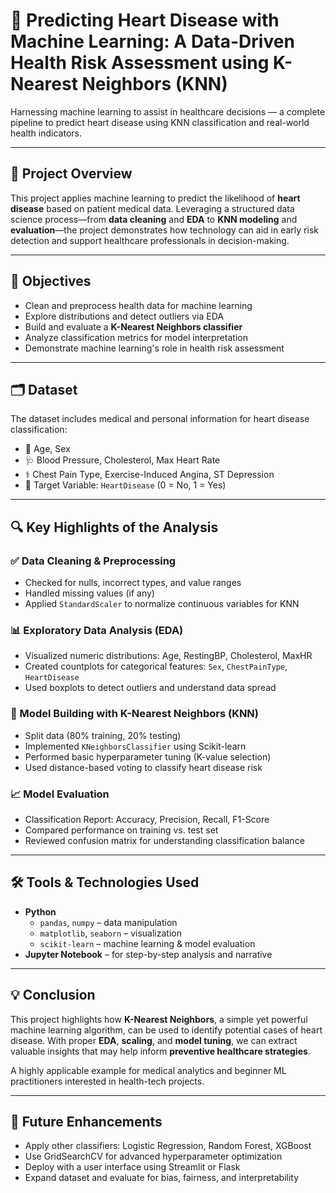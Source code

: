 # 💓 Predicting Heart Disease with Machine Learning: A Data-Driven Health Risk Assessment using K-Nearest Neighbors (KNN)

Harnessing machine learning to assist in healthcare decisions — a complete pipeline to predict heart disease using KNN classification and real-world health indicators.

---

## 📌 Project Overview

This project applies machine learning to predict the likelihood of **heart disease** based on patient medical data. Leveraging a structured data science process—from **data cleaning** and **EDA** to **KNN modeling** and **evaluation**—the project demonstrates how technology can aid in early risk detection and support healthcare professionals in decision-making.

---

## 🎯 Objectives

- Clean and preprocess health data for machine learning
- Explore distributions and detect outliers via EDA
- Build and evaluate a **K-Nearest Neighbors classifier**
- Analyze classification metrics for model interpretation
- Demonstrate machine learning's role in health risk assessment

---

## 🗂️ Dataset

The dataset includes medical and personal information for heart disease classification:

- 👤 Age, Sex  
- 🩺 Blood Pressure, Cholesterol, Max Heart Rate  
- ⚕️ Chest Pain Type, Exercise-Induced Angina, ST Depression  
- 🎯 Target Variable: `HeartDisease` (0 = No, 1 = Yes)

---

## 🔍 Key Highlights of the Analysis

### ✅ Data Cleaning & Preprocessing

- Checked for nulls, incorrect types, and value ranges
- Handled missing values (if any)
- Applied `StandardScaler` to normalize continuous variables for KNN

### 📊 Exploratory Data Analysis (EDA)

- Visualized numeric distributions: Age, RestingBP, Cholesterol, MaxHR
- Created countplots for categorical features: `Sex`, `ChestPainType`, `HeartDisease`
- Used boxplots to detect outliers and understand data spread

### 🤖 Model Building with K-Nearest Neighbors (KNN)

- Split data (80% training, 20% testing)
- Implemented `KNeighborsClassifier` using Scikit-learn
- Performed basic hyperparameter tuning (K-value selection)
- Used distance-based voting to classify heart disease risk

### 📈 Model Evaluation

- Classification Report: Accuracy, Precision, Recall, F1-Score
- Compared performance on training vs. test set
- Reviewed confusion matrix for understanding classification balance

---

## 🛠 Tools & Technologies Used

- **Python**
  - `pandas`, `numpy` – data manipulation
  - `matplotlib`, `seaborn` – visualization
  - `scikit-learn` – machine learning & model evaluation
- **Jupyter Notebook** – for step-by-step analysis and narrative

---

## 💡 Conclusion

This project highlights how **K-Nearest Neighbors**, a simple yet powerful machine learning algorithm, can be used to identify potential cases of heart disease. With proper **EDA**, **scaling**, and **model tuning**, we can extract valuable insights that may help inform **preventive healthcare strategies**.

A highly applicable example for medical analytics and beginner ML practitioners interested in health-tech projects.

---

## 🔮 Future Enhancements

- Apply other classifiers: Logistic Regression, Random Forest, XGBoost  
- Use GridSearchCV for advanced hyperparameter optimization  
- Deploy with a user interface using Streamlit or Flask  
- Expand dataset and evaluate for bias, fairness, and interpretability  
